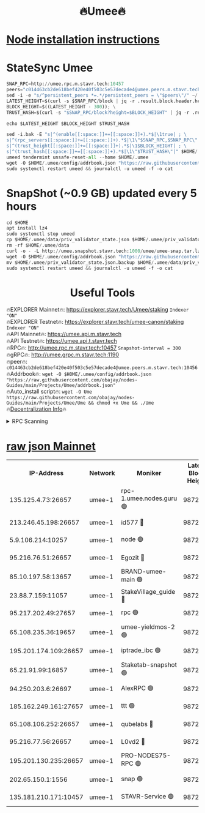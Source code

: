 <h1 align="center"> 🔥Umee🔥</h1>


[Node installation instructions](https://github.com/obajay/nodes-Guides/tree/main/Projects/Umee)
=
# StateSync Umee
```python
SNAP_RPC=http://umee.rpc.m.stavr.tech:10457
peers="c014463cb2de618bef420e40f503c5e57decade4@umee.peers.m.stavr.tech:10456"
sed -i -e "s/^persistent_peers *=.*/persistent_peers = \"$peers\"/" ~/.umee/config/config.toml
LATEST_HEIGHT=$(curl -s $SNAP_RPC/block | jq -r .result.block.header.height); \
BLOCK_HEIGHT=$((LATEST_HEIGHT - 300)); \
TRUST_HASH=$(curl -s "$SNAP_RPC/block?height=$BLOCK_HEIGHT" | jq -r .result.block_id.hash)

echo $LATEST_HEIGHT $BLOCK_HEIGHT $TRUST_HASH

sed -i.bak -E "s|^(enable[[:space:]]+=[[:space:]]+).*$|\1true| ; \
s|^(rpc_servers[[:space:]]+=[[:space:]]+).*$|\1\"$SNAP_RPC,$SNAP_RPC\"| ; \
s|^(trust_height[[:space:]]+=[[:space:]]+).*$|\1$BLOCK_HEIGHT| ; \
s|^(trust_hash[[:space:]]+=[[:space:]]+).*$|\1\"$TRUST_HASH\"|" $HOME/.umee/config/config.toml
umeed tendermint unsafe-reset-all --home $HOME/.umee
wget -O $HOME/.umee/config/addrbook.json "https://raw.githubusercontent.com/obajay/nodes-Guides/main/Projects/Umee/addrbook.json"
sudo systemctl restart umeed && journalctl -u umeed -f -o cat
```
# SnapShot (~0.9 GB) updated every 5 hours
```python
cd $HOME
apt install lz4
sudo systemctl stop umeed
cp $HOME/.umee/data/priv_validator_state.json $HOME/.umee/priv_validator_state.json.backup
rm -rf $HOME/.umee/data
curl -o - -L http://umee.snapshot.stavr.tech:1000/umee/umee-snap.tar.lz4 | lz4 -c -d - | tar -x -C $HOME/.umee --strip-components 2
wget -O $HOME/.umee/config/addrbook.json "https://raw.githubusercontent.com/obajay/nodes-Guides/main/Projects/Umee/addrbook.json"
mv $HOME/.umee/priv_validator_state.json.backup $HOME/.umee/data/priv_validator_state.json
sudo systemctl restart umeed && journalctl -u umeed -f -o cat
```
 <h1 align="center"> Useful Tools</h1>

🔥EXPLORER Mainnet🔥:      https://explorer.stavr.tech/Umee/staking             `Indexer "ON"` \
🔥EXPLORER Testnet🔥:        https://explorer.stavr.tech/umee-canon/staking      `Indexer "ON"` \
🔥API Mainnet🔥:                   https://umee.api.m.stavr.tech \
🔥API Testnet🔥:                     https://umee.api.t.stavr.tech \
🔥RPC🔥:                                   http://umee.rpc.m.stavr.tech:10457                     `Snapshot-interval = 300` \
🔥gRPC🔥:                              http://umee.grpc.m.stavr.tech:1190 \
🔥peer🔥:                     `c014463cb2de618bef420e40f503c5e57decade4@umee.peers.m.stavr.tech:10456` \
🔥Addrbook🔥:    ```wget -O $HOME/.umee/config/addrbook.json "https://raw.githubusercontent.com/obajay/nodes-Guides/main/Projects/Umee/addrbook.json"``` \
🔥Auto_install script🔥: ```wget -O Ume https://raw.githubusercontent.com/obajay/nodes-Guides/main/Projects/Umee/Ume && chmod +x Ume && ./Ume``` \
🔥[Decentralization Info](https://github.com/obajay/StateSync-snapshots/tree/main/Projects/Umee/Decentralization)🔥

<details>
<summary>RPC Scanning</summary>

<h2 align="center"> We scan nodes in real time every 4 hours. And we provide the final result of RPC endpoints.
We cannot influence the operation of these nodes in any way. </h2>


```python
If Voting Power is higher than 0 --> then the Node is a validator of the network and may be subject to attack and be a potential threat to the chain.
```
```python
We marked such validators with a red symbol
```

</details>

[raw json Mainnet](https://rpc-check.umeem.stavr.tech/umeem/rpc-umeem-result.json)
=



<table><tr><th>IP-Address</th><th>Network</th><th>Moniker</th><th>Latest Block Height</th><th>Earliest Block Height</th><th>Catching Up</th><th>Tx Index</th><th>Voting Power</th><th>Scan Time</th></tr><tr><td>135.125.4.73:26657</td><td>umee-1</td><td>rpc-1.umee.nodes.guru 🟢</td><td>9872104</td><td>5167386</td><td>False</td><td>on</td><td>0</td><td>2023-12-27T19:36:42.822017694UTC</td></tr><tr><td>213.246.45.198:26657</td><td>umee-1</td><td>id577 🔴</td><td>9872089</td><td>7100001</td><td>False</td><td>on</td><td>35108339</td><td>2023-12-27T19:35:14.372693956UTC</td></tr><tr><td>5.9.106.214:10257</td><td>umee-1</td><td>node 🟢</td><td>9872099</td><td>7942001</td><td>False</td><td>on</td><td>0</td><td>2023-12-27T19:36:09.889045308UTC</td></tr><tr><td>95.216.76.51:26657</td><td>umee-1</td><td>Egozit 🔴</td><td>9872104</td><td>8262001</td><td>False</td><td>off</td><td>38075462</td><td>2023-12-27T19:36:40.982917548UTC</td></tr><tr><td>85.10.197.58:13657</td><td>umee-1</td><td>BRAND-umee-main 🟢</td><td>9872092</td><td>8427832</td><td>False</td><td>on</td><td>0</td><td>2023-12-27T19:35:31.397972605UTC</td></tr><tr><td>23.88.7.159:11057</td><td>umee-1</td><td>StakeVillage_guide 🔴</td><td>9872098</td><td>9137726</td><td>False</td><td>on</td><td>1409895</td><td>2023-12-27T19:36:04.224365352UTC</td></tr><tr><td>95.217.202.49:27657</td><td>umee-1</td><td>rpc 🟢</td><td>9872097</td><td>9440090</td><td>False</td><td>on</td><td>0</td><td>2023-12-27T19:35:57.503988212UTC</td></tr><tr><td>65.108.235.36:19657</td><td>umee-1</td><td>umee-yieldmos-2 🟢</td><td>9872082</td><td>9575548</td><td>False</td><td>on</td><td>0</td><td>2023-12-27T19:34:30.904137994UTC</td></tr><tr><td>195.201.174.109:26657</td><td>umee-1</td><td>iptrade_ibc 🟢</td><td>9872093</td><td>9686001</td><td>False</td><td>on</td><td>0</td><td>2023-12-27T19:35:38.260466820UTC</td></tr><tr><td>65.21.91.99:16857</td><td>umee-1</td><td>Staketab-snapshot 🟢</td><td>9872094</td><td>9721001</td><td>False</td><td>off</td><td>0</td><td>2023-12-27T19:35:40.732424439UTC</td></tr><tr><td>94.250.203.6:26697</td><td>umee-1</td><td>AlexRPC 🟢</td><td>9872091</td><td>9722001</td><td>False</td><td>on</td><td>0</td><td>2023-12-27T19:35:25.011369421UTC</td></tr><tr><td>185.162.249.161:27657</td><td>umee-1</td><td>ttt 🟢</td><td>9872097</td><td>9733423</td><td>False</td><td>on</td><td>0</td><td>2023-12-27T19:35:57.762015265UTC</td></tr><tr><td>65.108.106.252:26657</td><td>umee-1</td><td>qubelabs 🔴</td><td>9872092</td><td>9761001</td><td>False</td><td>on</td><td>36554729</td><td>2023-12-27T19:35:31.802793306UTC</td></tr><tr><td>95.216.77.56:26657</td><td>umee-1</td><td>L0vd2 🔴</td><td>9872107</td><td>9772107</td><td>False</td><td>off</td><td>37213629</td><td>2023-12-27T19:37:00.241213595UTC</td></tr><tr><td>195.201.130.235:26657</td><td>umee-1</td><td>PRO-NODES75-RPC 🟢</td><td>9872098</td><td>9851444</td><td>False</td><td>on</td><td>0</td><td>2023-12-27T19:36:06.593607191UTC</td></tr><tr><td>202.65.150.1:1556</td><td>umee-1</td><td>snap 🟢</td><td>9872098</td><td>9867427</td><td>False</td><td>on</td><td>0</td><td>2023-12-27T19:36:07.528611707UTC</td></tr><tr><td>135.181.210.171:10457</td><td>umee-1</td><td>STAVR-Service 🟢</td><td>9872106</td><td>9870517</td><td>False</td><td>on</td><td>0</td><td>2023-12-27T19:36:49.440332845UTC</td></tr></table>
